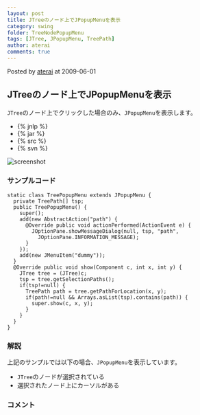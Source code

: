 ```yaml
---
layout: post
title: JTreeのノード上でJPopupMenuを表示
category: swing
folder: TreeNodePopupMenu
tags: [JTree, JPopupMenu, TreePath]
author: aterai
comments: true
---
```


Posted by [aterai](http://terai.xrea.jp/aterai.html) at 2009-06-01

## JTreeのノード上でJPopupMenuを表示
`JTree`のノード上でクリックした場合のみ、`JPopupMenu`を表示します。

- {% jnlp %}
- {% jar %}
- {% src %}
- {% svn %}

<!-- dummy comment line for breaking list -->

![screenshot](https://lh6.googleusercontent.com/_9Z4BYR88imo/TQTWLWQUjBI/AAAAAAAAAo0/3F3RUbU5sx8/s800/TreeNodePopupMenu.png)

### サンプルコード
<pre class="prettyprint"><code>static class TreePopupMenu extends JPopupMenu {
  private TreePath[] tsp;
  public TreePopupMenu() {
    super();
    add(new AbstractAction("path") {
      @Override public void actionPerformed(ActionEvent e) {
        JOptionPane.showMessageDialog(null, tsp, "path",
          JOptionPane.INFORMATION_MESSAGE);
      }
    });
    add(new JMenuItem("dummy"));
  }
  @Override public void show(Component c, int x, int y) {
    JTree tree = (JTree)c;
    tsp = tree.getSelectionPaths();
    if(tsp!=null) {
      TreePath path = tree.getPathForLocation(x, y);
      if(path!=null &amp;&amp; Arrays.asList(tsp).contains(path)) {
        super.show(c, x, y);
      }
    }
  }
}
</code></pre>

### 解説
上記のサンプルでは以下の場合、`JPopupMenu`を表示しています。

- `JTree`のノードが選択されている
- 選択されたノード上にカーソルがある

<!-- dummy comment line for breaking list -->

### コメント

